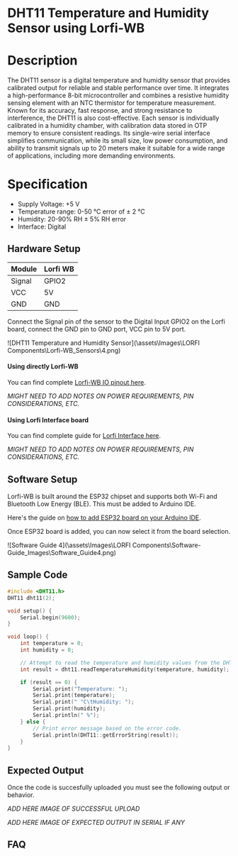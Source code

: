 # DHT11 Temperature and Humidity Sensor using Lorfi-WB

# Description

The DHT11 sensor is a digital temperature and humidity sensor that provides calibrated output for reliable and stable performance over time. It integrates a high-performance 8-bit microcontroller and combines a resistive humidity sensing element with an NTC thermistor for temperature measurement. Known for its accuracy, fast response, and strong resistance to interference, the DHT11 is also cost-effective. Each sensor is individually calibrated in a humidity chamber, with calibration data stored in OTP memory to ensure consistent readings. Its single-wire serial interface simplifies communication, while its small size, low power consumption, and ability to transmit signals up to 20 meters make it suitable for a wide range of applications, including more demanding environments.

# Specification

- Supply Voltage: +5 V
- Temperature range: 0-50 °C error of ± 2 °C
- Humidity: 20-90% RH ± 5% RH error
- Interface: Digital

## Hardware Setup

|     Module    |   Lorfi WB  |
|---------------|-------------|
| Signal        | GPIO2       |
| VCC           | 5V          |
| GND           | GND         |

Connect the Signal pin of the sensor to the Digital Input GPIO2 on the Lorfi board, connect the GND pin to GND port, VCC pin to 5V port.

![DHT11 Temperature and Humidity Sensor](\assets\Images\LORFI Components\Lorfi-WB_Sensors\4.png)

#### Using directly Lorfi-WB

You can find complete <a href="/docs/Hardware-Guide.html">Lorfi-WB IO pinout here</a>.

*MIGHT NEED TO ADD NOTES ON POWER REQUIREMENTS, PIN CONSIDERATIONS, ETC.*

#### Using Lorfi Interface board

You can find complete guide for <a href="/docs/Hardware-Guide.html">Lorfi Interface here</a>.

*MIGHT NEED TO ADD NOTES ON POWER REQUIREMENTS, PIN CONSIDERATIONS, ETC.*

## Software Setup

Lorfi-WB is built around the ESP32 chipset and supports both Wi-Fi and Bluetooth Low Energy (BLE). This must be added to Arduino IDE.

Here's the guide on <a href="/docs/Software-Guide.html">how to add ESP32 board on your Arduino IDE</a>.

Once ESP32 board is added, you can now select it from the board selection.

![Software Guide 4](\assets\Images\LORFI Components\Software-Guide_Images\Software_Guide4.png)


## **Sample Code**
```c
#include <DHT11.h>
DHT11 dht11(2);

void setup() {
    Serial.begin(9600);
}

void loop() {
    int temperature = 0;
    int humidity = 0;

    // Attempt to read the temperature and humidity values from the DHT11 sensor.
    int result = dht11.readTemperatureHumidity(temperature, humidity);

    if (result == 0) {
        Serial.print("Temperature: ");
        Serial.print(temperature);
        Serial.print(" °C\tHumidity: ");
        Serial.print(humidity);
        Serial.println(" %");
    } else {
        // Print error message based on the error code.
        Serial.println(DHT11::getErrorString(result));
    }
}
```

## Expected Output

Once the code is succesfully uploaded you must see the following output or behavior.

*ADD HERE IMAGE OF SUCCESSFUL UPLOAD*

*ADD HERE IMAGE OF EXPECTED OUTPUT IN SERIAL IF ANY*

## FAQ

